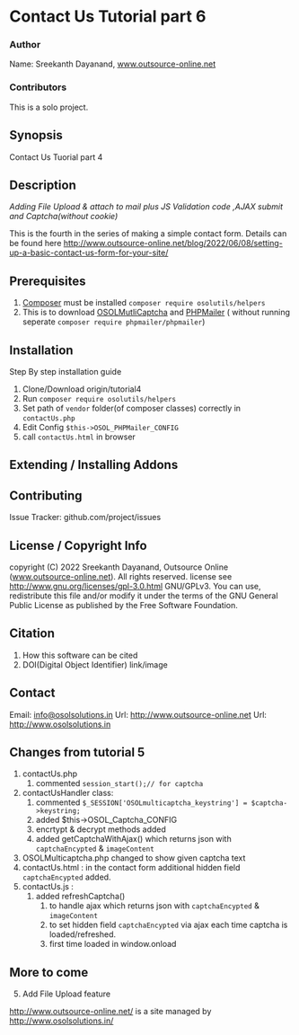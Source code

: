 # Contact Us Tutorial part 6
### Author

Name: Sreekanth Dayanand, www.outsource-online.net

### Contributors

This is a solo project.

## Synopsis
Contact Us Tuorial part 4

## Description

*Adding File Upload & attach to mail plus JS Validation code ,AJAX submit and Captcha(without cookie)*

This is the fourth in the series of making a simple contact form. Details can be found here
http://www.outsource-online.net/blog/2022/06/08/setting-up-a-basic-contact-us-form-for-your-site/

## Prerequisites
1. [Composer](https://getcomposer.org/download/) must be installed `composer require osolutils/helpers`
2. This is to download [OSOLMutliCaptcha](https://github.com/osolgithub/OSOLMulticaptcha) and [PHPMailer](https://github.com/PHPMailer/PHPMailer) ( without running seperate `composer require phpmailer/phpmailer`)


## Installation
Step By step installation guide
1. Clone/Download origin/tutorial4
2. Run `composer require osolutils/helpers`
3. Set path of `vendor` folder(of composer classes) correctly in `contactUs.php`
5. Edit Config `$this->OSOL_PHPMailer_CONFIG`
6. call `contactUs.html` in browser

## Extending / Installing Addons

## Contributing
Issue Tracker: github.com/project/issues

## License / Copyright Info
copyright (C) 2022 Sreekanth Dayanand, Outsource Online (www.outsource-online.net). All rights reserved.
license see http://www.gnu.org/licenses/gpl-3.0.html  GNU/GPLv3. You can use, redistribute this file and/or modify it under the terms of the GNU General Public License as published by the Free Software Foundation.

## Citation
1. How this software can be cited
2. DOI(Digital Object Identifier) link/image

## Contact
Email: info@osolsolutions.in
Url: http://www.outsource-online.net
Url: http://www.osolsolutions.in

## Changes from tutorial 5
1. contactUs.php 
	1. commented `session_start();// for captcha`
2. contactUsHandler class:
	1. commented `$_SESSION['OSOLmulticaptcha_keystring'] = $captcha->keystring;`
	2. added $this->OSOL_Captcha_CONFIG 
	3. encrtypt & decrypt methods added 
	4. added getCaptchaWithAjax()  which returns json with `captchaEncypted` & `imageContent`
3. OSOLMulticaptcha.php changed to show given captcha text 
4. contactUs.html :  in the contact form additional hidden field `captchaEncypted` added.
5. contactUs.js :
    1. added refreshCaptcha()
		1. to handle  ajax which  returns json with `captchaEncypted` & `imageContent` 
		2. to set hidden field `captchaEncypted` via ajax each time captcha is loaded/refreshed. 
		3. first time loaded in window.onload

	
	



## More to come

5. Add File Upload feature

http://www.outsource-online.net/ is a site managed by http://www.osolsolutions.in/


